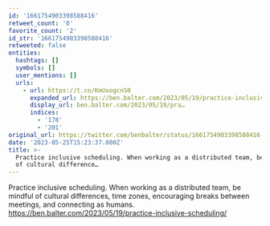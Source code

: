 ```yaml
---
id: '1661754903398588416'
retweet_count: '0'
favorite_count: '2'
id_str: '1661754903398588416'
retweeted: false
entities:
  hashtags: []
  symbols: []
  user_mentions: []
  urls:
    - url: https://t.co/KmUxogcnS0
      expanded_url: https://ben.balter.com/2023/05/19/practice-inclusive-scheduling/
      display_url: ben.balter.com/2023/05/19/pra…
      indices:
        - '178'
        - '201'
original_url: https://twitter.com/benbalter/status/1661754903398588416
date: '2023-05-25T15:23:37.000Z'
title: >-
  Practice inclusive scheduling. When working as a distributed team, be mindful
  of cultural difference…
---
```


Practice inclusive scheduling. When working as a distributed team, be mindful of cultural differences, time zones, encouraging breaks between meetings, and connecting as humans. https://ben.balter.com/2023/05/19/practice-inclusive-scheduling/